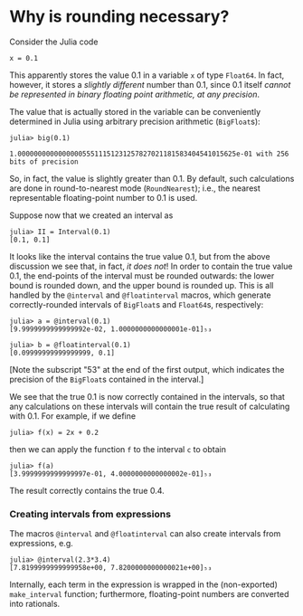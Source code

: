 # Why is rounding necessary?

Consider the Julia code

    x = 0.1

This apparently stores the value 0.1 in a variable `x` of type `Float64`.
In fact, however, it stores a *slightly different* number than 0.1, since 0.1 itself *cannot be represented in binary floating point arithmetic, at any precision*.

The value that is actually stored in the variable can be conveniently determined in Julia using arbitrary precision arithmetic (`BigFloat`s):

    julia> big(0.1)

    1.000000000000000055511151231257827021181583404541015625e-01 with 256 bits of precision

So, in fact, the value is slightly greater than 0.1. By default, such calculations are done in round-to-nearest mode (`RoundNearest`); i.e., the nearest representable floating-point number to 0.1 is used.

Suppose now that we created an interval as

    julia> II = Interval(0.1)
    [0.1, 0.1]

It looks like the interval contains the true value 0.1, but from the above discussion we see that, in fact, *it does not*! In order to contain the true value 0.1, the end-points of the interval must be rounded outwards: the lower bound is rounded down, and the upper bound is rounded up. This is all handled by the `@interval` and `@floatinterval` macros, which generate correctly-rounded intervals of `BigFloat`s and `Float64`s, respectively:

```
julia> a = @interval(0.1)
[9.9999999999999992e-02, 1.0000000000000001e-01]₅₃

julia> b = @floatinterval(0.1)
[0.09999999999999999, 0.1]
```
[Note the subscript "53" at the end of the first output, which indicates the precision of the `BigFloat`s contained in the interval.]

We see that the true 0.1 is now correctly contained in the intervals, so that any calculations on these intervals will contain the true result of calculating with 0.1. For example, if we define

    julia> f(x) = 2x + 0.2

then we can apply the function `f` to the interval `c` to obtain

    julia> f(a)
    [3.9999999999999997e-01, 4.0000000000000002e-01]₅₃

The result correctly contains the true 0.4.


### Creating intervals from expressions

The macros `@interval` and `@floatinterval` can also create intervals from expressions, e.g.

```
julia> @interval(2.3*3.4)
[7.8199999999999958e+00, 7.8200000000000021e+00]₅₃
```
Internally, each term in the expression is wrapped in the (non-exported) `make_interval` function; furthermore, floating-point numbers are converted into rationals.
